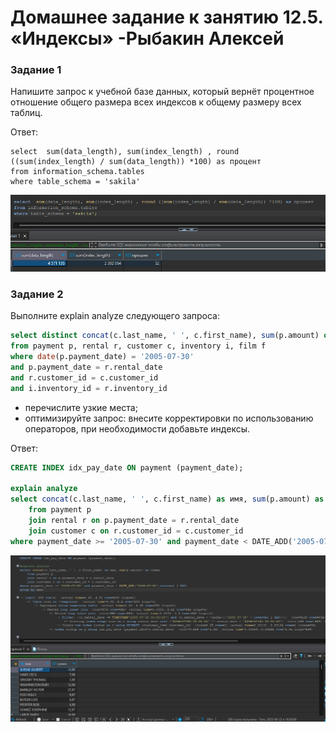 # Домашнее задание к занятию 12.5. «Индексы» -Рыбакин Алексей

### Задание 1

Напишите запрос к учебной базе данных, который вернёт процентное отношение общего размера всех индексов к общему размеру всех таблиц.

Ответ:

```sgl
select  sum(data_length), sum(index_length) , round ((sum(index_length) / sum(data_length)) *100) as процент
from information_schema.tables
where table_schema = 'sakila'
```

![1](./img/12-5_proc.png)

### Задание 2

Выполните explain analyze следующего запроса:

```sql
select distinct concat(c.last_name, ' ', c.first_name), sum(p.amount) over (partition by c.customer_id, f.title)
from payment p, rental r, customer c, inventory i, film f
where date(p.payment_date) = '2005-07-30' 
and p.payment_date = r.rental_date 
and r.customer_id = c.customer_id 
and i.inventory_id = r.inventory_id
```
- перечислите узкие места;
- оптимизируйте запрос: внесите корректировки по использованию операторов, при необходимости добавьте индексы.

Ответ:

```sql
CREATE INDEX idx_pay_date ON payment (payment_date);

explain analyze
select concat(c.last_name, ' ', c.first_name) as имя, sum(p.amount) as сумма 
    from payment p
    join rental r on p.payment_date = r.rental_date 
    join customer c on r.customer_id = c.customer_id 
where payment_date >= '2005-07-30' and payment_date < DATE_ADD('2005-07-30',interval 1 DAY)
```

![2](./img/12-5_sum.png)
